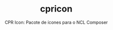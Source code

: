 ---
layout: project

permalink: /projetos/cpricon/

title: "cpricon"
subtitle: "CPR Icon: Pacote de ícones para o NCL Composer"

duration: "2017 - 2017"

excerpt: "Pacote de ícone utilizado pelos plugins do NCL Composer para representar as entidades da NCL."

categories: 
 - projetos
 - ferramentas
 
tags:
  - ícone
  - cpricon
  - nclcomposer
  - telemidia
  - puc-rio
---